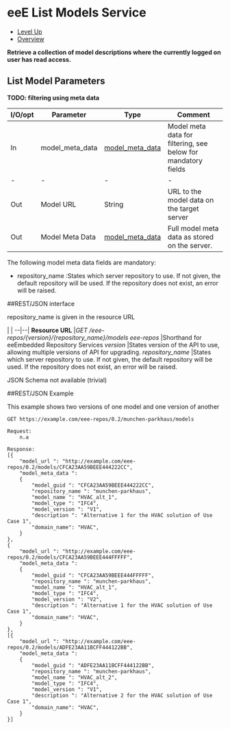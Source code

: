 # eeE List Models Service #

* [Level Up](../README.md)
* [Overview](./README.md)

**Retrieve a collection of model descriptions where the currently logged on user has read access.**

## List Model Parameters

**TODO: filtering using meta data**


I/O/opt	| Parameter | Type | Comment |
--------|-----------|------|---------|
In  	|model_meta_data	|[model_meta_data](./a_schemata/model_meta_data.md)	| Model meta data for filtering, see below for mandatory fields
-|-|-|-|-				
Out 	|Model URL 			|String			|URL to the model data on the target server 
Out 	|Model Meta Data 	|[model_meta_data](./a_schemata/model_meta_data.md)	|Full model meta data as stored on the server.

The following model meta data fields are mandatory:

* repository_name :States which server repository to use. If not given, the default repository will be used. If the repository does not exist, an error will be raised.


##REST/JSON interface

repository_name is given in the resource URL

 | |
 --|--|
**Resource URL** 	|*GET /eee-repos/{version}/{repository_name}/models*
*eee-repos*			|Shorthand for eeEmbedded Repository Services
*version*			|States version of the API to use, allowing multiple versions of API for upgrading.
*repository_name*	|States which server repository to use. If not given, the default repository will be used. If the repository does not exist, an error will be raised.

JSON Schema not available (trivial)

##REST/JSON Example

This example shows two versions of one model and one version of another
```
GET https://example.com/eee-repos/0.2/munchen-parkhaus/models

Request:
	n.a

Response:
[{
    "model_url ": "http://example.com/eee-repos/0.2/models/CFCA23AA59BEEE444222CC",
    "model_meta_data ":
    {
        "model_guid ": "CFCA23AA59BEEE444222CC",
	    "repository_name ": "munchen-parkhaus",
	    "model_name ": "HVAC_alt_1",
	    "model_type ": "IFC4",
	    "model_version ": "V1",
	    "description ": "Alternative 1 for the HVAC solution of Use Case 1",
	    "domain_name": "HVAC",
    }
},
{
    "model_url ": "http://example.com/eee-repos/0.2/models/CFCA23AA59BEEE444FFFFF",
    "model_meta_data ":
    {
        "model_guid ": "CFCA23AA59BEEE444FFFFF",
	    "repository_name ": "munchen-parkhaus",
	    "model_name ": "HVAC_alt_1",
	    "model_type ": "IFC4",
	    "model_version ": "V2",
	    "description ": "Alternative 1 for the HVAC solution of Use Case 1",
	    "domain_name": "HVAC",
    }
},
[{
    "model_url ": "http://example.com/eee-repos/0.2/models/ADFE23AA11BCFF444122BB",
    "model_meta_data ":
    {
        "model_guid ": "ADFE23AA11BCFF444122BB",
	    "repository_name ": "munchen-parkhaus",
	    "model_name ": "HVAC_alt_2",
	    "model_type ": "IFC4",
	    "model_version ": "V1",
	    "description ": "Alternative 2 for the HVAC solution of Use Case 1",
	    "domain_name": "HVAC",
    }
}]
```
